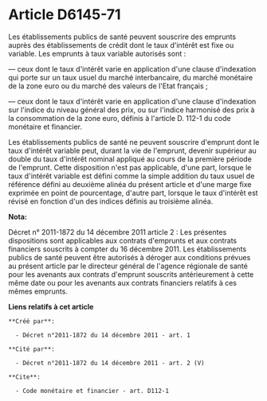 # Article D6145-71

Les établissements publics de santé peuvent souscrire des emprunts auprès des établissements de crédit dont le taux d'intérêt
est fixe ou variable. Les emprunts à taux variable autorisés sont :

― ceux dont le taux d'intérêt varie en application d'une clause d'indexation qui porte sur un taux usuel du marché
interbancaire, du marché monétaire de la zone euro ou du marché des valeurs de l'Etat français ;

― ceux dont le taux d'intérêt varie en application d'une clause d'indexation sur l'indice du niveau général des prix, ou sur
l'indice harmonisé des prix à la consommation de la zone euro, définis à l'article D. 112-1 du code monétaire et financier.

Les établissements publics de santé ne peuvent souscrire d'emprunt dont le taux d'intérêt variable peut, durant la vie de
l'emprunt, devenir supérieur au double du taux d'intérêt nominal appliqué au cours de la première période de l'emprunt. Cette
disposition n'est pas applicable, d'une part, lorsque le taux d'intérêt variable est défini comme la simple addition du taux
usuel de référence défini au deuxième alinéa du présent article et d'une marge fixe exprimée en point de pourcentage, d'autre
part, lorsque le taux d'intérêt est révisé en fonction d'un des indices définis au troisième alinéa.

**Nota:**

Décret n° 2011-1872 du 14 décembre 2011 article 2 : Les présentes dispositions sont applicables aux contrats d'emprunts et
aux contrats financiers souscrits à compter du 16 décembre 2011. Les établissements publics de santé peuvent être autorisés à
déroger aux conditions prévues au présent article par le directeur général de l'agence régionale de santé pour les avenants
aux contrats d'emprunt souscrits antérieurement à cette même date ou pour les avenants aux contrats financiers relatifs à ces
mêmes emprunts.

**Liens relatifs à cet article**

	**Créé par**:

	  - Décret n°2011-1872 du 14 décembre 2011 - art. 1

	**Cité par**:

	  - Décret n°2011-1872 du 14 décembre 2011 - art. 2 (V)

	**Cite**:

	  - Code monétaire et financier - art. D112-1
